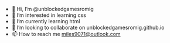- 👋 Hi, I’m @unblockedgamesromig
- 👀 I’m interested in learning css
- 🌱 I’m currently learning html
- 💞️ I’m looking to collaborate on unblockedgamesromig.github.io
- 📫 How to reach me miles9071@outlook.com

<!---
unblockedgamesromig/unblockedgamesromig is a ✨ special ✨ repository because its `README.md` (this file) appears on your GitHub profile.
You can click the Preview link to take a look at your changes.
--->
